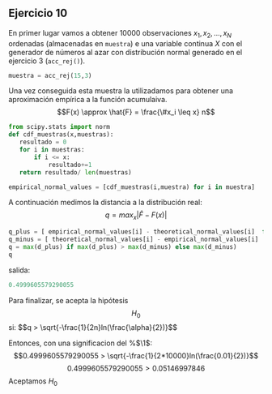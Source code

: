 ## Ejercicio 10
En primer lugar vamos a obtener $10000$ observaciones ${x_1, x_2, ..., x_N}$ ordenadas (almacenadas en `muestra`) e una variable continua $X$ con el generador de números al azar con distribución normal generado en el ejercicio 3 (`acc_rej()`). 
```python
muestra = acc_rej(15,3)
```
Una vez conseguida esta muestra la utilizadamos para obtener una aproximación empírica a la función acumulaiva.
$$F(x) \approx \hat{F} = \frac{\#x_i \leq x} n$$
```python
from scipy.stats import norm
def cdf_muestras(x,muestras):
   resultado = 0
   for i in muestras:
       if i <= x:
           resultado+=1
   return resultado/ len(muestras)

empirical_normal_values = [cdf_muestras(i,muestra) for i in muestra]
```

A continuación medimos la distancia a la distribución real:
$$q = max_x| \hat{F}-F(x)|$$
```python
q_plus = [ empirical_normal_values[i] - theoretical_normal_values[i]  for i in range(N-1) ]
q_minus = [ theoretical_normal_values[i] - empirical_normal_values[i]  for i in range(N-1) ]
q = max(d_plus) if max(d_plus) > max(d_minus) else max(d_minus)
q 
```
salida:
```python
0.4999605579290055
```
Para finalizar, se acepta la hipótesis $$H_0$$ si:
\$$q > \sqrt{-\frac{1}{2n}ln(\frac{\alpha}{2})}$$

Entonces, con una significacion del %$\1$:
$$0.4999605579290055 > \sqrt{-\frac{1}{2*10000}ln(\frac{0.01}{2})}$$
$$0.4999605579290055 > 0.05146997846$$
Aceptamos $H_0$
